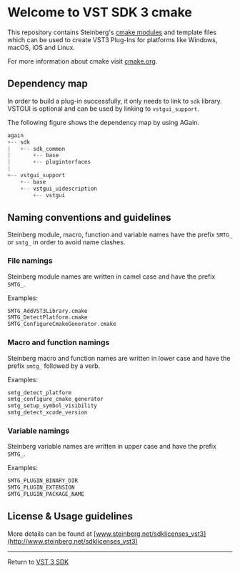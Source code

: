 # Welcome to VST SDK 3 cmake

This repository contains Steinberg's [cmake modules](https://cmake.org/cmake/help/latest/manual/cmake-modules.7.html) and template files which can be used to create VST3 Plug-Ins for platforms like Windows, macOS, iOS and Linux.

For more information about cmake visit [cmake.org](https:://www.cmake.org/).

## Dependency map

In order to build a plug-in successfully, it only needs to link to ```sdk``` library. VSTGUI is optional and can be used by linking to ```vstgui_support```.

The following figure shows the dependency map by using AGain.

```c
again
+-- sdk
|   +-- sdk_common
|       +-- base
|       +-- pluginterfaces
|
+-- vstgui_support
    +-- base
    +-- vstgui_uidescription
        +-- vstgui
```

## Naming conventions and guidelines

Steinberg module, macro, function and variable names have the prefix ```SMTG_``` or ```smtg_``` in order to avoid name clashes. 

### File namings

Steinberg module names are written in camel case and have the prefix ```SMTG_```.

Examples:

```c
SMTG_AddVST3Library.cmake
SMTG_DetectPlatform.cmake
SMTG_ConfigureCmakeGenerator.cmake
```

### Macro and function namings

Steinberg macro and function names are written in lower case and have the prefix ```smtg_``` followed by a verb.

Examples:

```c
smtg_detect_platform
smtg_configure_cmake_generator
smtg_setup_symbol_visibility
smtg_detect_xcode_version
```

### Variable namings

Steinberg variable names are written in upper case and have the prefix ```SMTG_```.

Examples:

```c
SMTG_PLUGIN_BINARY_DIR
SMTG_PLUGIN_EXTENSION
SMTG_PLUGIN_PACKAGE_NAME
```

## License & Usage guidelines

More details can be found at [www.steinberg.net/sdklicenses_vst3](http://www.steinberg.net/sdklicenses_vst3)

----
Return to [VST 3 SDK](https://github.com/steinbergmedia/vst3sdk)